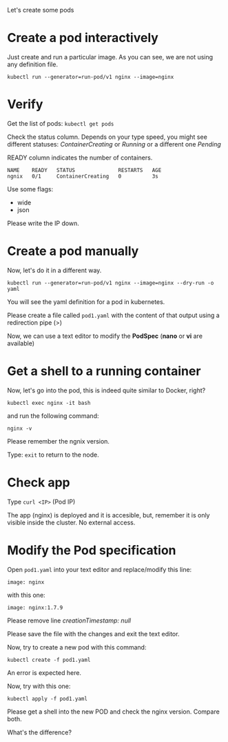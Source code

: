 Let's create some pods

# Create a pod interactively

Just create and run a particular image. As you can see, we are not using any definition file.

`kubectl run --generator=run-pod/v1 nginx --image=nginx`

# Verify

Get the list of pods: `kubectl get pods`

Check the status column. Depends on your type speed, you might see different statuses: _ContainerCreating_ or _Running_ or a different one _Pending_

READY column indicates the number of containers.

```
NAME    READY   STATUS              RESTARTS   AGE
ngnix   0/1     ContainerCreating   0          3s
```

Use some flags:

- wide
- json

Please write the IP down.

# Create a pod manually

Now, let's do it in a different way.

`kubectl run --generator=run-pod/v1 nginx --image=nginx --dry-run -o yaml`

You will see the yaml definition for a pod in kubernetes.

Please create a file called `pod1.yaml` with the content of that output using a redirection pipe (>)

Now, we can use a text editor to modify the **PodSpec**  (**nano** or **vi** are available)


# Get a shell to a running container

Now, let's go into the pod, this is indeed quite similar to Docker, right?

`kubectl exec nginx -it bash`

and run the following command:

`nginx -v`

Please remember the ngnix version.

Type: `exit` to return to the node.

# Check app

Type `curl <IP>` (Pod IP) 

The app (nginx) is deployed and it is accesible, but, remember it is only visible inside the cluster. No external access.

# Modify the Pod specification

Open `pod1.yaml` into your text editor and replace/modify this line:

```
image: nginx
```

with this one:

```
image: nginx:1.7.9
```

Please remove line _creationTimestamp: null_

Please save the file with the changes and exit the text editor.

Now, try to create a new pod with this command:

`kubectl create -f pod1.yaml`

An error is expected here.

Now, try with this one:

`kubectl apply -f pod1.yaml`

Please get a shell into the new POD and check the nginx version. Compare both.

What's the difference?






